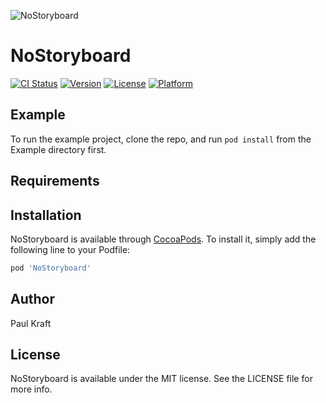![NoStoryboard](https://user-images.githubusercontent.com/15239005/165399584-dac6581f-612d-4ec7-8762-14b3a697e14e.png)

# NoStoryboard

[![CI Status](http://img.shields.io/travis/pauljohanneskraft/NoStoryboard.svg?style=flat)](https://travis-ci.org/pauljohanneskraft/NoStoryboard)
[![Version](https://img.shields.io/cocoapods/v/NoStoryboard.svg?style=flat)](http://cocoapods.org/pods/NoStoryboard)
[![License](https://img.shields.io/cocoapods/l/NoStoryboard.svg?style=flat)](http://cocoapods.org/pods/NoStoryboard)
[![Platform](https://img.shields.io/cocoapods/p/NoStoryboard.svg?style=flat)](http://cocoapods.org/pods/NoStoryboard)

## Example

To run the example project, clone the repo, and run `pod install` from the Example directory first.

## Requirements

## Installation

NoStoryboard is available through [CocoaPods](http://cocoapods.org). To install
it, simply add the following line to your Podfile:

```ruby
pod 'NoStoryboard'
```

## Author

Paul Kraft

## License

NoStoryboard is available under the MIT license. See the LICENSE file for more info.
